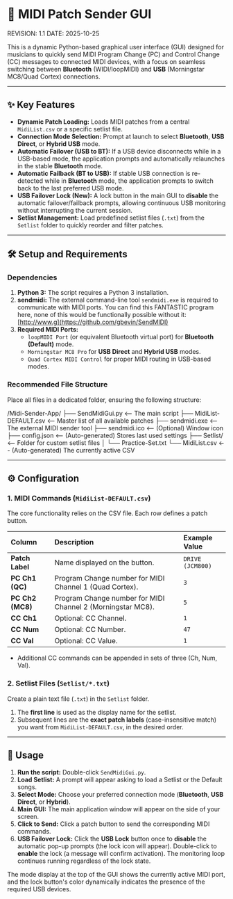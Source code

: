 # 🚀 MIDI Patch Sender GUI

REVISION: 1.1
DATE:     2025-10-25

This is a dynamic Python-based graphical user interface (GUI) designed for musicians to quickly send MIDI Program Change (PC) and Control Change (CC) messages to connected MIDI devices, with a focus on seamless switching between **Bluetooth** (WIDI/loopMIDI) and **USB** (Morningstar MC8/Quad Cortex) connections.

---

## ✨ Key Features

* **Dynamic Patch Loading:** Loads MIDI patches from a central `MidiList.csv` or a specific setlist file.
* **Connection Mode Selection:** Prompt at launch to select **Bluetooth**, **USB Direct**, or **Hybrid USB** mode.
* **Automatic Failover (USB to BT):** If a USB device disconnects while in a USB-based mode, the application prompts and automatically relaunches in the stable **Bluetooth** mode.
* **Automatic Failback (BT to USB):** If stable USB connection is re-detected while in **Bluetooth** mode, the application prompts to switch back to the last preferred USB mode.
* **USB Failover Lock (New):** A lock button in the main GUI to **disable** the automatic failover/failback prompts, allowing continuous USB monitoring without interrupting the current session.
* **Setlist Management:** Load predefined setlist files (`.txt`) from the `Setlist` folder to quickly reorder and filter patches.

---

## 🛠️ Setup and Requirements

### Dependencies

1.  **Python 3:** The script requires a Python 3 installation.
2.  **sendmidi:** The external command-line tool `sendmidi.exe` is required to communicate with MIDI ports.  You can find this FANTASTIC program here, none of this would be functionally possible without it: [http://www.g](https://github.com/gbevin/SendMIDI)
3.  **Required MIDI Ports:**
    * `loopMIDI Port` (or equivalent Bluetooth virtual port) for **Bluetooth (Default)** mode.
    * `Morningstar MC8 Pro` for **USB Direct** and **Hybrid USB** modes.
    * `Quad Cortex MIDI Control` for proper MIDI routing in USB-based modes.

### Recommended File Structure

Place all files in a dedicated folder, ensuring the following structure:

/Midi-Sender-App/
├── SendMidiGui.py        <-- The main script
├── MidiList-DEFAULT.csv  <-- Master list of all available patches
├── sendmidi.exe          <-- The external MIDI sender tool
├── sendmidi.ico          <-- (Optional) Window icon
├── config.json           <-- (Auto-generated) Stores last used settings
├── Setlist/              <-- Folder for custom setlist files
│   └── Practice-Set.txt
└── MidiList.csv          <-- (Auto-generated) The currently active CSV

---

## ⚙️ Configuration

### 1. MIDI Commands (`MidiList-DEFAULT.csv`)

The core functionality relies on the CSV file. Each row defines a patch button.

| Column | Description | Example Value |
| :--- | :--- | :--- |
| **Patch Label** | Name displayed on the button. | `DRIVE (JCM800)` |
| **PC Ch1 (QC)** | Program Change number for MIDI Channel 1 (Quad Cortex). | `3` |
| **PC Ch2 (MC8)** | Program Change number for MIDI Channel 2 (Morningstar MC8). | `5` |
| **CC Ch1** | Optional: CC Channel. | `1` |
| **CC Num** | Optional: CC Number. | `47` |
| **CC Val** | Optional: CC Value. | `1` |

* Additional CC commands can be appended in sets of three (Ch, Num, Val).

### 2. Setlist Files (`Setlist/*.txt`)

Create a plain text file (`.txt`) in the `Setlist` folder.

1.  The **first line** is used as the display name for the setlist.
2.  Subsequent lines are the **exact patch labels** (case-insensitive match) you want from `MidiList-DEFAULT.csv`, in the desired order.

---

## 🏃 Usage

1.  **Run the script:** Double-click `SendMidiGui.py`.
2.  **Load Setlist:** A prompt will appear asking to load a Setlist or the Default songs.
3.  **Select Mode:** Choose your preferred connection mode (**Bluetooth**, **USB Direct**, or **Hybrid**).
4.  **Main GUI:** The main application window will appear on the side of your screen.
5.  **Click to Send:** Click a patch button to send the corresponding MIDI commands.
6.  **USB Failover Lock:** Click the **USB Lock** button once to **disable** the automatic pop-up prompts (the lock icon will appear). Double-click to **enable** the lock (a message will confirm activation). The monitoring loop continues running regardless of the lock state.

The mode display at the top of the GUI shows the currently active MIDI port, and the lock button's color dynamically indicates the presence of the required USB devices.
